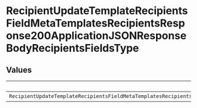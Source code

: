 # RecipientUpdateTemplateRecipientsFieldMetaTemplatesRecipientsResponse200ApplicationJSONResponseBodyRecipientsFieldsType


## Values

| Name                                                                                                                              | Value                                                                                                                             |
| --------------------------------------------------------------------------------------------------------------------------------- | --------------------------------------------------------------------------------------------------------------------------------- |
| `RecipientUpdateTemplateRecipientsFieldMetaTemplatesRecipientsResponse200ApplicationJSONResponseBodyRecipientsFieldsTypeCheckbox` | checkbox                                                                                                                          |